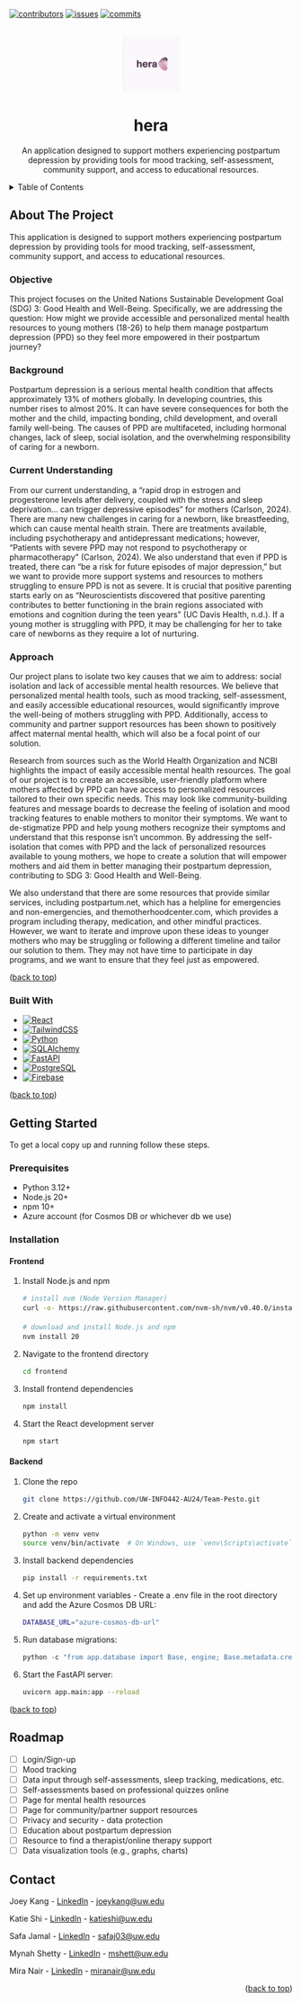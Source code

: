<!-- PROJECT SHIELDS -->
[![contributors][contributors-shield]][contributors-url]
[![issues][issues-shield]][issues-url]
[![commits][commits-shield]][commits-url]

<!-- PROJECT LOGO --> 
<br />
<div align="center">
  <a href=“https://github.com/UW-INFO442-AU24/Team-Pesto”> 
    <img src="images/hera_logo.png" alt="hera logo with purple and pinnk petals" width="100" height="100">
  </a>

  <h1 align="center">hera</h1>

  <p align="center">
    An application designed to support mothers experiencing postpartum depression by providing tools for mood tracking, self-assessment, community support, and access to educational resources.
    <br />
  </p>
</div>

<!-- TABLE OF CONTENTS -->
<details>
  <summary>Table of Contents</summary>
  <ol>
    <li>
      <a href="#about-the-project">About The Project</a>
      <ul>
        <li><a href="#built-with">Built With</a></li>
      </ul>
    </li>
    <li>
      <a href="#getting-started">Getting Started</a>
      <ul>
        <li><a href="#prerequisites">Prerequisites</a></li>
            <ul>
                <li><a href="#frontend">Frontend</a></li>
                <li><a href="#backend">Backend</a></li>
            </ul>
        <li><a href="#installation">Installation</a></li>
      </ul>
    </li>
    <li><a href="#roadmap">Roadmap</a></li>
    <li><a href="#contact">Contact</a></li>
  </ol>
</details>

<!-- ABOUT THE PROJECT -->

## About The Project

<!-- [![Product Name Screen Shot][product-screenshot]](www.example.com) -->

This application is designed to support mothers experiencing postpartum depression by providing tools for mood tracking, self-assessment, community support, and access to educational resources.

### Objective

This project focuses on the United Nations Sustainable Development Goal (SDG) 3: Good Health and Well-Being. Specifically, we are addressing the question: How might we provide accessible and personalized mental health resources to young mothers (18-26) to help them manage postpartum depression (PPD) so they feel more empowered in their postpartum journey?

### Background

Postpartum depression is a serious mental health condition that affects approximately 13% of mothers globally. In developing countries, this number rises to almost 20%. It can have severe consequences for both the mother and the child, impacting bonding, child development, and overall family well-being. The causes of PPD are multifaceted, including hormonal changes, lack of sleep, social isolation, and the overwhelming responsibility of caring for a newborn.

### Current Understanding

From our current understanding, a “rapid drop in estrogen and progesterone levels after delivery, coupled with the stress and sleep deprivation… can trigger depressive episodes” for mothers (Carlson, 2024). There are many new challenges in caring for a newborn, like breastfeeding, which can cause mental health strain. There are treatments available, including psychotherapy and antidepressant medications; however, “Patients with severe PPD may not respond to psychotherapy or pharmacotherapy” (Carlson, 2024). We also understand that even if PPD is treated, there can “be a risk for future episodes of major depression,” but we want to provide more support systems and resources to mothers struggling to ensure PPD is not as severe. It is crucial that positive parenting starts early on as “Neuroscientists discovered that positive parenting contributes to better functioning in the brain regions associated with emotions and cognition during the teen years” (UC Davis Health, n.d.). If a young mother is struggling with PPD, it may be challenging for her to take care of newborns as they require a lot of nurturing.

### Approach

Our project plans to isolate two key causes that we aim to address: social isolation and lack of accessible mental health resources. We believe that personalized mental health tools, such as mood tracking, self-assessment, and easily accessible educational resources, would significantly improve the well-being of mothers struggling with PPD. Additionally, access to community and partner support resources has been shown to positively affect maternal mental health, which will also be a focal point of our solution.

Research from sources such as the World Health Organization and NCBI highlights the impact of easily accessible mental health resources. The goal of our project is to create an accessible, user-friendly platform where mothers affected by PPD can have access to personalized resources tailored to their own specific needs. This may look like community-building features and message boards to decrease the feeling of isolation and mood tracking features to enable mothers to monitor their symptoms. We want to de-stigmatize PPD and help young mothers recognize their symptoms and understand that this response isn’t uncommon. By addressing the self-isolation that comes with PPD and the lack of personalized resources available to young mothers, we hope to create a solution that will empower mothers and aid them in better managing their postpartum depression, contributing to SDG 3: Good Health and Well-Being.

We also understand that there are some resources that provide similar services, including postpartum.net, which has a helpline for emergencies and non-emergencies, and themotherhoodcenter.com, which provides a program including therapy, medication, and other mindful practices. However, we want to iterate and improve upon these ideas to younger mothers who may be struggling or following a different timeline and tailor our solution to them. They may not have time to participate in day programs, and we want to ensure that they feel just as empowered.

<p align=“right”>(<a href=“#readme-top”>back to top</a>)</p>

### Built With

* [![React][React.js]][React-url]
* [![TailwindCSS][TailwindCSS]][TailwindCSS-url]
* [![Python][Python]][Python-url]
* [![SQLAlchemy][SQLAlchemy]][SQLAlchemy-url]
* [![FastAPI][FastAPI]][FastAPI-url]
* [![PostgreSQL][PostgreSQL]][PostgreSQL-url]
* [![Firebase][Firebase]][Firebase-url]

<p align=“right”>(<a href=“#readme-top”>back to top</a>)</p>

<!-- GETTING STARTED -->

## Getting Started

 To get a local copy up and running follow these steps.

### Prerequisites
-   Python 3.12+
-   Node.js 20+
-   npm 10+
-   Azure account (for Cosmos DB or whichever db we use)

### Installation

#### Frontend
1.  Install Node.js and npm
    
    ```sh
    # install nvm (Node Version Manager)
    curl -o- https://raw.githubusercontent.com/nvm-sh/nvm/v0.40.0/install.sh

    # download and install Node.js and npm
    nvm install 20
    ```
    
2.  Navigate to the frontend directory
    
    ```sh
    cd frontend
    ```

3.  Install frontend dependencies
    
    ```sh
    npm install
    ```

4.  Start the React development server
    
    ```sh
    npm start
    ```

#### Backend
1.  Clone the repo
    
    ```sh
    git clone https://github.com/UW-INFO442-AU24/Team-Pesto.git
    ```
    
2.  Create and activate a virtual environment
    
    ```sh
    python -m venv venv
    source venv/bin/activate  # On Windows, use `venv\Scripts\activate`
    ```
    
3.  Install backend dependencies
    
    ```sh
    pip install -r requirements.txt
    ```
    
4.  Set up environment variables - Create a .env file in the root directory and add the Azure Cosmos DB URL:
    
    ```sh
    DATABASE_URL="azure-cosmos-db-url"
    ```

5.  Run database migrations:
    
    ```py
    python -c "from app.database import Base, engine; Base.metadata.create_all(bind=engine)"
    ```

5.  Start the FastAPI server:
    
    ```sh
    uvicorn app.main:app --reload
    ```
    

<p align=“right”>(<a href=“#readme-top”>back to top</a>)</p>

<!-- ROADMAP -->

## Roadmap

-   [ ] Login/Sign-up
-   [ ] Mood tracking
-   [ ] Data input through self-assessments, sleep tracking, medications, etc.
-   [ ] Self-assessments based on professional quizzes online
-   [ ] Page for mental health resources
-   [ ] Page for community/partner support resources
-   [ ] Privacy and security - data protection
-   [ ] Education about postpartum depression
-   [ ] Resource to find a therapist/online therapy support
-   [ ] Data visualization tools (e.g., graphs, charts)

<!-- CONTACT -->
## Contact

<p>Joey Kang - <a href="https://www.linkedin.com/in/joey--kang/">LinkedIn</a> - <a href= "mailto: joeykang@uw.edu"> joeykang@uw.edu </a></p>
<p>Katie Shi - <a href="https://www.linkedin.com/in/katie-shi-ab4973185/">LinkedIn</a> - <a href= "mailto: katieshi@uw.edu"> katieshi@uw.edu </a></p>
<p>Safa Jamal - <a href="https://www.linkedin.com/in/safa-jamal/">LinkedIn</a> - <a href= "mailto: safaj03@uw.edu"> safaj03@uw.edu </a></p>
<p>Mynah Shetty - <a href="https://www.linkedin.com/in/mynahshetty/">LinkedIn</a> - <a href= "mailto: mshett@uw.edu"> mshett@uw.edu </a></p>
<p>Mira Nair - <a href="https://www.linkedin.com/in/miranair/">LinkedIn</a> - <a href= "mailto: miranair@uw.edu"> miranair@uw.edu </a></p>

<p align="right">(<a href="#readme-top">back to top</a>)</p>

<!-- MARKDOWN LINKS & IMAGES -->
[contributors-shield]: https://img.shields.io/github/contributors/UW-INFO442-AU24/Team-Pesto?style=for-the-badge&color=rgb(68%2C%20204%2C%2017)
[contributors-url]: https://github.com/UW-INFO442-AU24/Team-Pesto/graphs/contributors
[commits-shield]: https://img.shields.io/github/commit-activity/t/UW-INFO442-AU24/Team-Pesto?style=for-the-badge
[commits-url]: https://github.com/UW-INFO442-AU24/Team-Pesto/commits/main/
[issues-shield]: https://img.shields.io/github/issues/UW-INFO442-AU24/Team-Pesto?style=for-the-badge
[issues-url]: https://github.com/UW-INFO442-AU24/Team-Pesto/issues
[React.js]: https://img.shields.io/badge/React-20232A?style=for-the-badge&logo=react&logoColor=61DAFB
[React-url]: https://reactjs.org/
[Python]: https://img.shields.io/badge/python-3670A0?style=for-the-badge&logo=python&logoColor=ffdd54
[Python-url]: https://www.python.org/
[FastAPI]: https://img.shields.io/badge/FastAPI-005571?style=for-the-badge&logo=fastapi
[FastAPI-url]: https://fastapi.tiangolo.com/
[Firebase]: https://img.shields.io/badge/firebase-ffca28?style=for-the-badge&logo=firebase&logoColor=black
[Firebase-url]: https://firebase.google.com/
[PostgreSQL]: https://img.shields.io/badge/postgresql-4169e1?style=for-the-badge&logo=postgresql&logoColor=white
[PostgreSQL-url]: https://www.postgresql.org/
[SQLAlchemy]: https://img.shields.io/badge/SQLAlchemy-F9DC3E?style=for-the-badge&logo=sqlalchemy&logoColor=black
[SQLAlchemy-url]: https://www.sqlalchemy.org/
[TailwindCSS]: https://img.shields.io/badge/Tailwind_CSS-grey?style=for-the-badge&logo=tailwind-css&logoColor=38B2AC
[TailwindCSS-url]: https://tailwindcss.com/